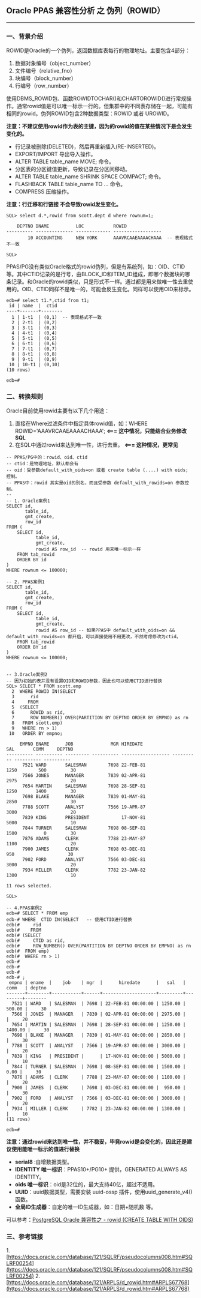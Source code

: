 ## Oracle PPAS 兼容性分析 之 伪列（ROWID）
---

### 一、背景介绍
ROWID是Oracle的一个伪列，返回数据库表每行的物理地址。主要包含4部分：
1. 数据对象编号（object_number）
2. 文件编号（relative_fno）
3. 块编号（block_number）
4. 行编号（row_number）

使用DBMS_ROWID包、函数ROWIDTOCHAR()和CHARTOROWID()进行常规操作。通常rowid值是可以唯一标示一行的。但集群中的不同表存储在一起，可能有相同的rowid。伪列ROWID包含2种数据类型：ROWID 或者 UROWID。

**注意：不建议使用rowid作为表的主键，因为的rowid的值在某些情况下是会发生变化的。**

+ 行记录被删除(DELETED)，然后再重新插入(RE-INSERTED)。
+ EXPORT/IMPORT 导出导入操作。
+ ALTER TABLE table_name MOVE; 命令。
+ 分区表的分区键值更新，导致记录在分区间移动。
+ ALTER TABLE table_name SHRINK SPACE COMPACT; 命令。
+ FLASHBACK TABLE table_name TO ... 命令。
+ COMPRESS 压缩操作。

**注意：行迁移和行链接 不会导致rowid发生变化。**
```
SQL> select d.*,rowid from scott.dept d where rownum=1;

    DEPTNO DNAME          LOC           ROWID
---------- -------------- ------------- ------------------
        10 ACCOUNTING     NEW YORK      AAAVRCAAEAAAACHAAA  -- 表现格式不一致

SQL> 
```

PPAS/PG没有类似Oracle格式的rowid伪列，但是有系统列，如：OID、CTID等。其中CTID记录的是行号，由BLOCK_ID和ITEM_ID组成，即哪个数据块的哪条记录。和Oracle的rowid类似，只是形式不一样。通过都是用来做唯一性去重使用的。OID、CTID同样不是唯一的，可能会反生变化。同样可以使用OID来标示。
```
edb=# select t1.*,ctid from t1;
 id | name  |  ctid  
----+-------+--------
  1 | 1-t1  | (0,1)  -- 表现格式不一致
  2 | 2-t1  | (0,2)
  3 | 3-t1  | (0,3)
  4 | 4-t1  | (0,4)
  5 | 5-t1  | (0,5)
  6 | 6-t1  | (0,6)
  7 | 7-t1  | (0,7)
  8 | 8-t1  | (0,8)
  9 | 9-t1  | (0,9)
 10 | 10-t1 | (0,10)
(10 rows)

edb=# 
```

### 二、转换规则
Oracle目前使用rowid主要有以下几个用途：
1. 直接在Where过滤条件中指定具体rowid值，如：WHERE ROWID='AAAVRCAAEAAAACHAAA';  **<=== 这中情况，只能结合业务修改SQL**
2. 在SQL中通过rowid来达到唯一性，进行去重。 **<=== 这种情况，更常见**
```
-- PPAS/PG中的：rowid、oid、ctid
-- ctid：是物理地址，默认都会有
-- oid：受参数default_with_oids=on 或者 create table (....) with oids; 控制。
-- PPAS中：rowid 其实是oid的别名，而且受参数 default_with_rowids=on 参数控制。
-- 
-- 1. Oracle案例1
SELECT id, 
       table_id,  
       gmt_create, 
       row_id
FROM (
	SELECT id, 
	       table_id, 
	       gmt_create, 
	       rowid AS row_id  -- rowid 用来唯一标示一样
	FROM tab_rowid
	ORDER BY id
)
WHERE rownum <= 100000;

-- 2. PPAS案例1
SELECT id, 
       table_id,  
       gmt_create, 
       row_id
FROM (
	SELECT id, 
	       table_id, 
	       gmt_create, 
	       rowid AS row_id -- 如果PPAS中 default_with_oids=on && default_with_rowids=on 都开启，可以直接使用不用更改，不然考虑修改为ctid。
	FROM tab_rowid 
	ORDER BY id
)
WHERE rownum <= 100000;


-- 3.Oracle案例2
-- 因为初始的表并没有设置OID和ROWID参数，因此也可以使用CTID进行替换
SQL> SELECT * FROM scott.emp
  2  WHERE ROWID IN(SELECT 
  3      rid
  4     FROM 
  5  (SELECT
  6      ROWID as rid,
  7      ROW_NUMBER() OVER(PARTITION BY DEPTNO ORDER BY EMPNO) as rn
  8   FROM scott.emp)
  9   WHERE rn > 1)
 10   ORDER BY empno;

     EMPNO ENAME      JOB              MGR HIREDATE                  SAL       COMM     DEPTNO
---------- ---------- --------- ---------- ------------------ ---------- ---------- ----------
      7521 WARD       SALESMAN        7698 22-FEB-81                1250        500         30
      7566 JONES      MANAGER         7839 02-APR-81                2975                    20
      7654 MARTIN     SALESMAN        7698 28-SEP-81                1250       1400         30
      7698 BLAKE      MANAGER         7839 01-MAY-81                2850                    30
      7788 SCOTT      ANALYST         7566 19-APR-87                3000                    20
      7839 KING       PRESIDENT            17-NOV-81                5000                    10
      7844 TURNER     SALESMAN        7698 08-SEP-81                1500          0         30
      7876 ADAMS      CLERK           7788 23-MAY-87                1100                    20
      7900 JAMES      CLERK           7698 03-DEC-81                 950                    30
      7902 FORD       ANALYST         7566 03-DEC-81                3000                    20
      7934 MILLER     CLERK           7782 23-JAN-82                1300                    10

11 rows selected.

SQL> 

-- 4.PPAS案例2
edb=# SELECT * FROM emp
edb-# WHERE  CTID IN(SELECT   -- 使用CTID进行替换
edb(#     rid
edb(#    FROM 
edb(# (SELECT
edb(#     CTID as rid,
edb(#     ROW_NUMBER() OVER(PARTITION BY DEPTNO ORDER BY EMPNO) as rn
edb(#  FROM emp)
edb(#  WHERE rn > 1)
edb-# 
edb-# 
edb-# 
edb-# ;
 empno | ename  |    job    | mgr  |      hiredate      |   sal   |  comm   | deptno 
-------+--------+-----------+------+--------------------+---------+---------+--------
  7521 | WARD   | SALESMAN  | 7698 | 22-FEB-81 00:00:00 | 1250.00 |  500.00 |     30
  7566 | JONES  | MANAGER   | 7839 | 02-APR-81 00:00:00 | 2975.00 |         |     20
  7654 | MARTIN | SALESMAN  | 7698 | 28-SEP-81 00:00:00 | 1250.00 | 1400.00 |     30
  7698 | BLAKE  | MANAGER   | 7839 | 01-MAY-81 00:00:00 | 2850.00 |         |     30
  7788 | SCOTT  | ANALYST   | 7566 | 19-APR-87 00:00:00 | 3000.00 |         |     20
  7839 | KING   | PRESIDENT |      | 17-NOV-81 00:00:00 | 5000.00 |         |     10
  7844 | TURNER | SALESMAN  | 7698 | 08-SEP-81 00:00:00 | 1500.00 |    0.00 |     30
  7876 | ADAMS  | CLERK     | 7788 | 23-MAY-87 00:00:00 | 1100.00 |         |     20
  7900 | JAMES  | CLERK     | 7698 | 03-DEC-81 00:00:00 |  950.00 |         |     30
  7902 | FORD   | ANALYST   | 7566 | 03-DEC-81 00:00:00 | 3000.00 |         |     20
  7934 | MILLER | CLERK     | 7782 | 23-JAN-82 00:00:00 | 1300.00 |         |     10
(11 rows)

edb=# 
```

**注意：通过rowid来达到唯一性，并不稳妥，毕竟rowid是会变化的，因此还是建议使用能唯一标示的值进行替换**
+  **serial8** :自增数据类型。
+  **IDENTITY 唯一标识**：PPAS10+/PG10+ 提供，GENERATED ALWAYS AS IDENTITY。
+  **oids 唯一标识**：oid是32位的，最大支持40亿，超过不适用。
+  **UUID**：uuid数据类型，需要安装 uuid-ossp 插件，使用uuid_generate_v4()函数。
+  **全局ID生成器**：自定的唯一ID生成器，如：日期+随机数 等。

可以参考：[PostgreSQL Oracle 兼容性之 - rowid (CREATE TABLE WITH OIDS)](https://github.com/digoal/blog/blob/master/201711/20171108_01.md)

### 三、参考链接
1.[https://docs.oracle.com/database/121/SQLRF/pseudocolumns008.htm#SQLRF00254](https://docs.oracle.com/database/121/SQLRF/pseudocolumns008.htm#SQLRF00254)
2.[https://docs.oracle.com/database/121/ARPLS/d_rowid.htm#ARPLS67768](https://docs.oracle.com/database/121/ARPLS/d_rowid.htm#ARPLS67768)
